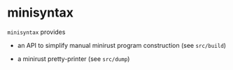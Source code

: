 # minisyntax

`minisyntax` provides

- an API to simplify manual minirust program construction (see `src/build`)

- a minirust pretty-printer (see `src/dump`)
